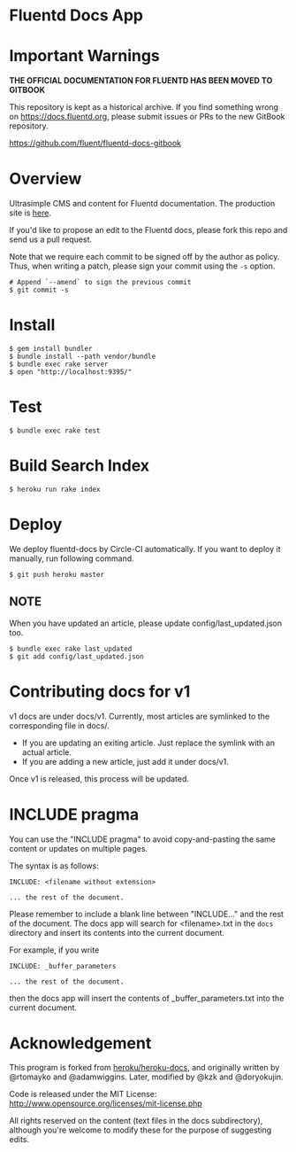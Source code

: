 # Fluentd Docs App

# Important Warnings

**THE OFFICIAL DOCUMENTATION FOR FLUENTD HAS BEEN MOVED TO GITBOOK**

This repository is kept as a historical archive. If you find something
wrong on https://docs.fluentd.org, please submit issues or PRs to the new
GitBook repository.

https://github.com/fluent/fluentd-docs-gitbook

# Overview

Ultrasimple CMS and content for Fluentd documentation. The production site is [here](https://docs.fluentd.org/).

If you'd like to propose an edit to the Fluentd docs, please fork this repo and send us a pull request.

Note that we require each commit to be signed off by the author as policy. Thus, when writing a patch, please sign your commit using the `-s` option.

    # Append `--amend` to sign the previous commit
    $ git commit -s

# Install

    $ gem install bundler
    $ bundle install --path vendor/bundle
    $ bundle exec rake server
    $ open "http://localhost:9395/"

# Test

    $ bundle exec rake test

# Build Search Index

    $ heroku run rake index

# Deploy

We deploy fluentd-docs by Circle-CI automatically.
If you want to deploy it manually, run following command.

    $ git push heroku master

## NOTE

When you have updated an article, please update config/last_updated.json too.

    $ bundle exec rake last_updated
    $ git add config/last_updated.json

# Contributing docs for v1

v1 docs are under docs/v1. Currently, most articles are symlinked to the corresponding file in docs/.

- If you are updating an exiting article. Just replace the symlink with an actual article.
- If you are adding a new article, just add it under docs/v1.

Once v1 is released, this process will be updated.

# INCLUDE pragma

You can use the "INCLUDE pragma" to avoid copy-and-pasting the same content or updates on multiple pages.

The syntax is as follows:

    INCLUDE: <filename without extension>

    ... the rest of the document.

Please remember to include a blank line between "INCLUDE..." and the rest of the document.
The docs app will search for \<filename\>.txt in the `docs` directory and insert its contents into the current document.

For example, if you write

    INCLUDE: _buffer_parameters

    ... the rest of the document.

then the docs app will insert the contents of \_buffer\_parameters.txt into the current document.

# Acknowledgement

This program is forked from [heroku/heroku-docs](http://github.com/heroku/heroku-docs), and originally written by @rtomayko and @adamwiggins. Later, modified by @kzk and @doryokujin.

Code is released under the MIT License: http://www.opensource.org/licenses/mit-license.php

All rights reserved on the content (text files in the docs subdirectory), although you're welcome to modify these for the purpose of suggesting edits.
